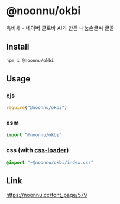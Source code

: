 # @noonnu/okbi
옥비체 - 네이버 클로바 AI가 만든 나눔손글씨 글꼴

## Install
```sh
npm i @noonnu/okbi
```
## Usage
### cjs
```js
require("@noonnu/okbi")
```
### esm
```js
import "@noonnu/okbi"
```
### css (with [css-loader](https://github.com/webpack-contrib/css-loader))
```css
@import "~@noonnu/okbi/index.css"
```

## Link
https://noonnu.cc/font_page/579